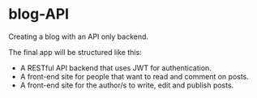 # blog-API

Creating a blog with an API only backend.

The final app will be structured like this:

- A RESTful API backend that uses JWT for authentication.
- A front-end site for people that want to read and comment on posts.
- A front-end site for the author/s to write, edit and publish posts.
